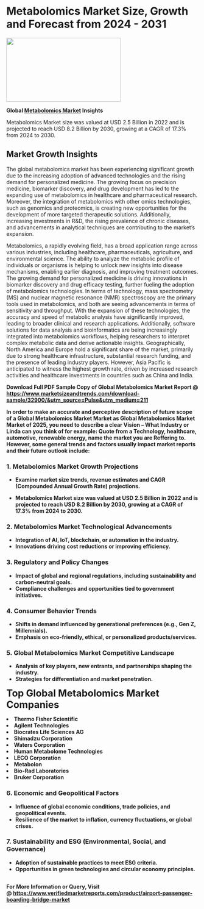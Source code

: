 <H1>Metabolomics Market Size, Growth and Forecast from 2024 - 2031</H1><img class="aligncenter size-medium wp-image-584254" src="https://thirdeyenews.in/wp-content/uploads/2024/09/Global-Market-Research-300x168.jpeg" alt="" width="300" height="168" /><p><strong>Global&nbsp;<a href="https://www.marketsizeandtrends.com/download-sample/32900/&amp;utm_source=Pulse&amp;utm_medium=211">Metabolomics Market</a> Insights</strong></p><p>Metabolomics Market size was valued at USD 2.5 Billion in 2022 and is projected to reach USD 8.2 Billion by 2030, growing at a CAGR of 17.3% from 2024 to 2030.</p><p><h2>Market Growth Insights</h2> <p>The global metabolomics market has been experiencing significant growth due to the increasing adoption of advanced technologies and the rising demand for personalized medicine. The growing focus on precision medicine, biomarker discovery, and drug development has led to the expanding use of metabolomics in healthcare and pharmaceutical research. Moreover, the integration of metabolomics with other omics technologies, such as genomics and proteomics, is creating new opportunities for the development of more targeted therapeutic solutions. Additionally, increasing investments in R&D, the rising prevalence of chronic diseases, and advancements in analytical techniques are contributing to the market’s expansion.</p> <p><strong></strong></p> <p>Metabolomics, a rapidly evolving field, has a broad application range across various industries, including healthcare, pharmaceuticals, agriculture, and environmental science. The ability to analyze the metabolic profile of individuals or organisms is helping to unlock new insights into disease mechanisms, enabling earlier diagnosis, and improving treatment outcomes. The growing demand for personalized medicine is driving innovations in biomarker discovery and drug efficacy testing, further fueling the adoption of metabolomics technologies. In terms of technology, mass spectrometry (MS) and nuclear magnetic resonance (NMR) spectroscopy are the primary tools used in metabolomics, and both are seeing advancements in terms of sensitivity and throughput. With the expansion of these technologies, the accuracy and speed of metabolic analysis have significantly improved, leading to broader clinical and research applications. Additionally, software solutions for data analysis and bioinformatics are being increasingly integrated into metabolomics workflows, helping researchers to interpret complex metabolic data and derive actionable insights. Geographically, North America and Europe hold a significant share of the market, primarily due to strong healthcare infrastructure, substantial research funding, and the presence of leading industry players. However, Asia Pacific is anticipated to witness the highest growth rate, driven by increased research activities and healthcare investments in countries such as China and India.</p> <p><strong></p><p><span class=""><strong>Download Full PDF Sample Copy of Global Metabolomics Market Report</strong> @ <a href="https://www.marketsizeandtrends.com/download-sample/32900/&amp;utm_source=Pulse&amp;utm_medium=211" target="_blank">https://www.marketsizeandtrends.com/download-sample/32900/&amp;utm_source=Pulse&amp;utm_medium=211</a></span></p><p>In order to make an accurate and perceptive description of future scope of a Global&nbsp;Metabolomics Market Market as Global&nbsp;Metabolomics Market Market of 2025, you need to describe a clear Vision &ndash; What Industry or Linda can you think of for example: Quote from a Technology, healthcare, automotive, renewable energy, name the market you are Reffering to. However, some general trends and factors usually impact market reports and their future outlook include:</p><h3>1.&nbsp;<strong>Metabolomics Market Growth Projections</strong></h3><ul><li>Examine market size trends, revenue estimates and CAGR (Compounded Annual Growth Rate) projections.</li><li><p>Metabolomics Market size was valued at USD 2.5 Billion in 2022 and is projected to reach USD 8.2 Billion by 2030, growing at a CAGR of 17.3% from 2024 to 2030.</p></li></ul><h3>2.&nbsp;<strong>Metabolomics Market Technological Advancements</strong></h3><ul><li>Integration of AI, IoT, blockchain, or automation in the industry.</li><li>Innovations driving cost reductions or improving efficiency.</li></ul><h3>3.&nbsp;<strong>Regulatory and Policy Changes</strong></h3><ul><li>Impact of global and regional regulations, including sustainability and carbon-neutral goals.</li><li>Compliance challenges and opportunities tied to government initiatives.</li></ul><h3>4.&nbsp;<strong>Consumer Behavior Trends</strong></h3><ul><li>Shifts in demand influenced by generational preferences (e.g., Gen Z, Millennials).</li><li>Emphasis on eco-friendly, ethical, or personalized products/services.</li></ul><h3>5.&nbsp;<strong>Global Metabolomics Market Competitive Landscape</strong></h3><ul><li>Analysis of key players, new entrants, and partnerships shaping the industry.</li><li>Strategies for differentiation and market penetration.</li></ul><p data-pm-slice="1 1 []"><span style="color: inherit; font-family: inherit; font-size: 25px;">Top Global Metabolomics Market Companies</span></p><div class="" data-test-id=""><p><li>Thermo Fisher Scientific</li><li> Agilent Technologies</li><li> Biocrates Life Sciences AG</li><li> Shimadzu Corporation</li><li> Waters Corporation</li><li> Human Metabolome Technologies</li><li> LECO Corporation</li><li> Metabolon</li><li> Bio-Rad Laboratories</li><li> Bruker Corporation</li></p></div><h3>6.&nbsp;<strong>Economic and Geopolitical Factors</strong></h3><ul><li>Influence of global economic conditions, trade policies, and geopolitical events.</li><li>Resilience of the market to inflation, currency fluctuations, or global crises.</li></ul><h3>7.&nbsp;<strong>Sustainability and ESG (Environmental, Social, and Governance)</strong></h3><ul><li>Adoption of sustainable practices to meet ESG criteria.</li><li>Opportunities in green technologies and circular economy principles.</li></ul><h2><strong style="font-size: 14px;">For More Information or Query, Visit @&nbsp;</strong><a style="background-color: #ffffff; font-size: 14px;" href="https://www.marketsizeandtrends.com/report/metabolomics-market/" target="_blank">https://www.verifiedmarketreports.com/product/airport-passenger-boarding-bridge-market</a></h2>
